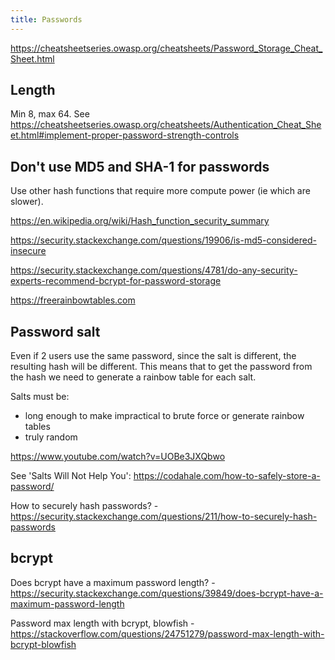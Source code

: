 ```yaml
---
title: Passwords
---
```


https://cheatsheetseries.owasp.org/cheatsheets/Password_Storage_Cheat_Sheet.html

## Length

Min 8, max 64. See https://cheatsheetseries.owasp.org/cheatsheets/Authentication_Cheat_Sheet.html#implement-proper-password-strength-controls

## Don't use MD5 and SHA-1 for passwords

Use other hash functions that require more compute power (ie which are slower).

https://en.wikipedia.org/wiki/Hash_function_security_summary

https://security.stackexchange.com/questions/19906/is-md5-considered-insecure

https://security.stackexchange.com/questions/4781/do-any-security-experts-recommend-bcrypt-for-password-storage

https://freerainbowtables.com

## Password salt

Even if 2 users use the same password, since the salt is different, the resulting hash will be different. This means that to get the password from the hash we need to generate a rainbow table for each salt.

Salts must be:

- long enough to make impractical to brute force or generate rainbow tables
- truly random

https://www.youtube.com/watch?v=UOBe3JXQbwo

See 'Salts Will Not Help You': https://codahale.com/how-to-safely-store-a-password/

How to securely hash passwords? - https://security.stackexchange.com/questions/211/how-to-securely-hash-passwords

## bcrypt

Does bcrypt have a maximum password length? - https://security.stackexchange.com/questions/39849/does-bcrypt-have-a-maximum-password-length

Password max length with bcrypt, blowfish - https://stackoverflow.com/questions/24751279/password-max-length-with-bcrypt-blowfish
